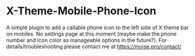 # X-Theme-Mobile-Phone-Icon
A simple plugin to add a callable phone icon to the left side of X theme bar on mobiles. No settings page at this moment (maybe make the phone number and icon color as manageable options in the future?). For details/troubleshooting please contact me at https://moise.pro/contact/
